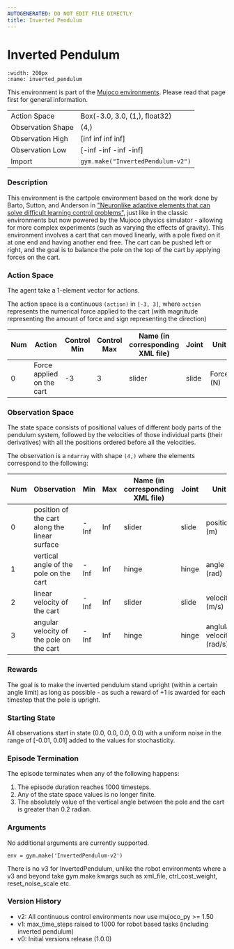 ```yaml
---
AUTOGENERATED: DO NOT EDIT FILE DIRECTLY
title: Inverted Pendulum
---
```


# Inverted Pendulum

```{figure} ../../static/videos/mujoco/inverted_pendulum.gif 
:width: 200px
:name: inverted_pendulum
```

This environment is part of the <a href='..'>Mujoco environments</a>. Please read that page first for general information.

|   |   |
|---|---|
| Action Space | Box(-3.0, 3.0, (1,), float32) |
| Observation Shape | (4,) |
| Observation High | [inf inf inf inf] |
| Observation Low | [-inf -inf -inf -inf] |
| Import | `gym.make("InvertedPendulum-v2")` | 


### Description

This environment is the cartpole environment based on the work done by
Barto, Sutton, and Anderson in ["Neuronlike adaptive elements that can
solve difficult learning control problems"](https://ieeexplore.ieee.org/document/6313077),
just like in the classic environments but now powered by the Mujoco physics simulator -
allowing for more complex experiments (such as varying the effects of gravity).
This environment involves a cart that can moved linearly, with a pole fixed on it
at one end and having another end free. The cart can be pushed left or right, and the
goal is to balance the pole on the top of the cart by applying forces on the cart.

### Action Space
The agent take a 1-element vector for actions.

The action space is a continuous `(action)` in `[-3, 3]`, where `action` represents
the numerical force applied to the cart (with magnitude representing the amount of
force and sign representing the direction)

| Num | Action                    | Control Min | Control Max | Name (in corresponding XML file) | Joint | Unit      |
|-----|---------------------------|-------------|-------------|----------------------------------|-------|-----------|
| 0   | Force applied on the cart | -3          | 3           | slider                           | slide | Force (N) |

### Observation Space

The state space consists of positional values of different body parts of
the pendulum system, followed by the velocities of those individual parts (their derivatives)
with all the positions ordered before all the velocities.

The observation is a `ndarray` with shape `(4,)` where the elements correspond to the following:

| Num | Observation           | Min                  | Max                | Name (in corresponding XML file) | Joint| Unit |
|-----|-----------------------|----------------------|--------------------|----------------------|--------------------|--------------------|
| 0   | position of the cart along the linear surface | -Inf                 | Inf                | slider | slide | position (m) |
| 1   | vertical angle of the pole on the cart        | -Inf                 | Inf                | hinge | hinge | angle (rad) |
| 2   | linear velocity of the cart                   | -Inf                 | Inf                | slider | slide | velocity (m/s) |
| 3   | angular velocity of the pole on the cart      | -Inf                 | Inf                | hinge | hinge | anglular velocity (rad/s) |


### Rewards

The goal is to make the inverted pendulum stand upright (within a certain angle limit)
as long as possible - as such a reward of +1 is awarded for each timestep that
the pole is upright.

### Starting State
All observations start in state
(0.0, 0.0, 0.0, 0.0) with a uniform noise in the range
of [-0.01, 0.01] added to the values for stochasticity.

### Episode Termination
The episode terminates when any of the following happens:

1. The episode duration reaches 1000 timesteps.
2. Any of the state space values is no longer finite.
3. The absolutely value of the vertical angle between the pole and the cart is greater than 0.2 radian.

### Arguments

No additional arguments are currently supported.

```
env = gym.make('InvertedPendulum-v2')
```
There is no v3 for InvertedPendulum, unlike the robot environments where a
v3 and beyond take gym.make kwargs such as xml_file, ctrl_cost_weight, reset_noise_scale etc.


### Version History

* v2: All continuous control environments now use mujoco_py >= 1.50
* v1: max_time_steps raised to 1000 for robot based tasks (including inverted pendulum)
* v0: Initial versions release (1.0.0)
